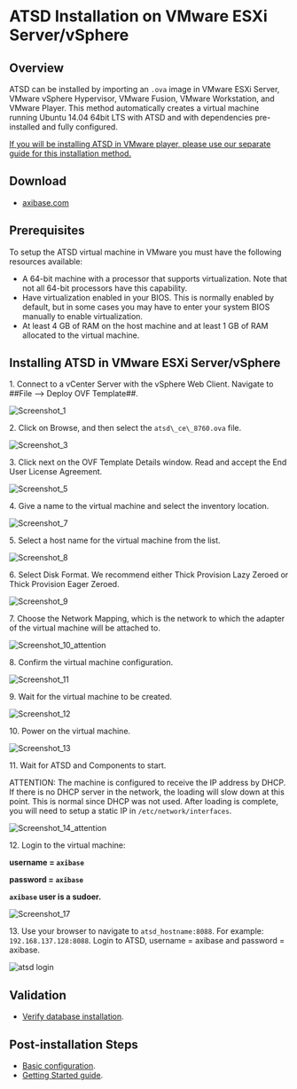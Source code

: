 # ATSD Installation on VMware ESXi Server/vSphere

## Overview

ATSD can be installed by importing an `.ova` image in VMware ESXi Server,
VMware vSphere Hypervisor, VMware Fusion, VMware Workstation, and VMware
Player. This method automatically creates a virtual machine running
Ubuntu 14.04 64bit LTS with ATSD and with dependencies pre-installed and
fully configured.

[If you will be installing ATSD in VMware player, please use our
separate guide for this installation
method.](vmware.md "Install ATSD on VMware")

## Download

* [axibase.com](https://axibase.com/public/atsd_ce.ova)

## Prerequisites

To setup the ATSD virtual machine in VMware you must have the following
resources available:

-   A 64-bit machine with a processor that supports virtualization. Note
    that not all 64-bit processors have this capability.
-   Have virtualization enabled in your BIOS. This is normally enabled
    by default, but in some cases you may have to enter your system BIOS
    manually to enable virtualization.
-   At least 4 GB of RAM on the host machine and at least 1 GB of RAM
    allocated to the virtual machine.

## Installing ATSD in VMware ESXi Server/vSphere

​1. Connect to a vCenter Server with the vSphere Web Client. Navigate to ##File –\> Deploy OVF Template##.

![](images/Screenshot_1.png "Screenshot_1")

​2. Click on Browse, and then select the `atsd\_ce\_8760.ova` file.

![](images/Screenshot_3.png "Screenshot_3")

​3. Click next on the OVF Template Details window. Read and accept
the End User License Agreement.

![](images/Screenshot_5.png "Screenshot_5")

​4. Give a name to the virtual machine and select the inventory
location.

![](images/Screenshot_7.png "Screenshot_7")

​5. Select a host name for the virtual machine from the list.

![](images/Screenshot_8.png "Screenshot_8")

​6. Select Disk Format. We recommend either Thick Provision Lazy Zeroed
or Thick Provision Eager Zeroed.

![](images/Screenshot_9.png "Screenshot_9")

​7. Choose the Network Mapping, which is the network to which the adapter of the
virtual machine will be attached to.

![](images/Screenshot_10_attention.png "Screenshot_10_attention")

​8. Confirm the virtual machine configuration.

![](images/Screenshot_11.png "Screenshot_11")

​9. Wait for the virtual machine to be created.

![](images/Screenshot_12.png "Screenshot_12")

​10. Power on the virtual machine.

![](images/Screenshot_13.png "Screenshot_13")

​11. Wait for ATSD and Components to start.

ATTENTION: The machine is configured to receive the IP address by DHCP.
If there is no DHCP server in the network, the loading will slow down at
this point. This is normal since DHCP was not used. After loading is
complete, you will need to setup a static IP in `/etc/network/interfaces`.

![](images/Screenshot_14_attention.png "Screenshot_14_attention")

​12. Login to the virtual machine:

**username = `axibase`**

**password = `axibase`**

**`axibase` user is a sudoer.**

![](images/Screenshot_17.png "Screenshot_17")

​13. Use your browser to navigate to `atsd_hostname:8088`. For example:
`192.168.137.128:8088`. Login to ATSD, username = axibase and password =
axibase.

![](images/atsd-login1.png "atsd login")

## Validation

* [Verify database installation](verifying-installation.md).

## Post-installation Steps

* [Basic configuration](post-installation.md).
* [Getting Started guide](../tutorials/getting-started.md).
